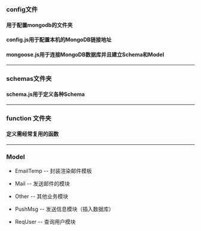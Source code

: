 ### config文件
#### 用于配置mongodb的文件夹
#### config.js用于配置本机的MongoDB链接地址
#### mongoose.js用于连接MongoDB数据库并且建立Schema和Model

------

### schemas文件夹
#### schema.js用于定义各种Schema

------

### function 文件夹
#### 定义需经常复用的函数

------

### Model

- EmailTemp -- 封装渲染邮件模板

- Mail -- 发送邮件的模块

- Other -- 其他业务模块

- PushMsg -- 发送信息模块（插入数据库）

- ReqUser -- 查询用户模块